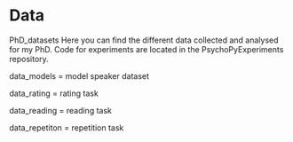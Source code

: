 # Data
PhD_datasets
Here you can find the different data collected and analysed for my PhD. Code for experiments are located in the PsychoPyExperiments repository.

data_models = model speaker dataset

data_rating = rating task

data_reading = reading task

data_repetiton = repetition task

